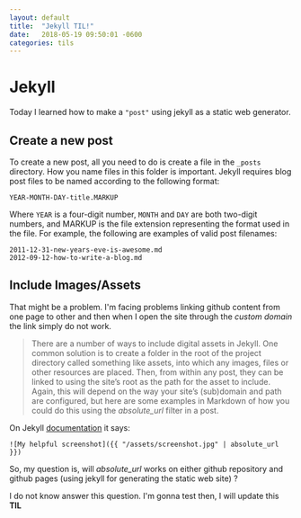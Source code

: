 ```yaml
---
layout: default
title:  "Jekyll TIL!"
date:   2018-05-19 09:50:01 -0600
categories: tils
---
```


# Jekyll

Today I learned how to make a `"post"` using jekyll as a static web generator.


## Create a new post

To create a new post, all you need to do is create a file in the `_posts` directory. 
How you name files in this folder is important. 
Jekyll requires blog post files to be named according to the following format:

```
YEAR-MONTH-DAY-title.MARKUP
```

Where `YEAR` is a four-digit number, `MONTH` and `DAY` are both two-digit numbers, and MARKUP 
is the file extension representing the format used in the file. 
For example, the following are examples of valid post filenames:

```
2011-12-31-new-years-eve-is-awesome.md
2012-09-12-how-to-write-a-blog.md
```

## Include Images/Assets

That might be a problem. I'm facing problems linking github content from one page to other and then 
when I open the site through the *custom domain* the link simply do not work.

> There are a number of ways to include digital assets in Jekyll. 
> One common solution is to create a folder in the root of the project directory called something like assets, 
> into which any images, files or other resources are placed. 
> Then, from within any post, they can be linked to using the site’s root as the path for the asset to include. 
> Again, this will depend on the way your site’s (sub)domain and path are configured, 
> but here are some examples in Markdown of how you could do this using the *absolute_url* filter in a post.

On Jekyll [documentation](https://jekyllrb.com/docs/posts/) it says:

```
![My helpful screenshot]({{ "/assets/screenshot.jpg" | absolute_url }})
```

So, my question is, will *absolute_url* works on either github repository and github pages 
(using jekyll for generating the static web site) ?

I do not know answer this question. I'm gonna test then, I will update this **TIL**
